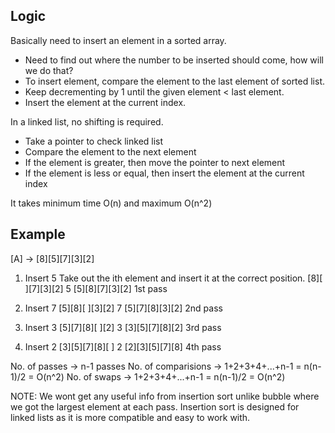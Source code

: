 ## Logic
Basically need to insert an element in a sorted array.

* Need to find out where the number to be inserted should come, how will we do that?
* To insert element, compare the element to the last element of sorted list. 
* Keep decrementing by 1 until the given element < last element.
* Insert the element at the current index.

In a linked list, no shifting is required.
* Take a pointer to check linked list
* Compare the element to the next element
* If the element is greater, then move the pointer to next element
* If the element is less or equal, then insert the element at the current index


It takes minimum time O(n) and maximum O(n^2)

## Example

[A] -> [8][5][7][3][2]

1. Insert 5
Take out the ith element and insert it at the correct position.
 [8][ ][7][3][2]
        5
 [5][8][7][3][2]      1st pass

2. Insert 7
 [5][8][ ][3][2]
        7
 [5][7][8][3][2]      2nd pass

3. Insert 3
 [5][7][8][ ][2]
        3
 [3][5][7][8][2]      3rd pass

4. Insert 2
 [3][5][7][8][ ]
        2
 [2][3][5][7][8]      4th pass


No. of passes -> n-1 passes
No. of comparisions -> 1+2+3+4+...+n-1 = n(n-1)/2 = O(n^2)
No. of swaps -> 1+2+3+4+...+n-1 = n(n-1)/2 = O(n^2)

NOTE: We wont get any useful info from insertion sort unlike bubble where we got the largest element at each pass.
      Insertion sort is designed for linked lists as it is more compatible and easy to work with.

    


